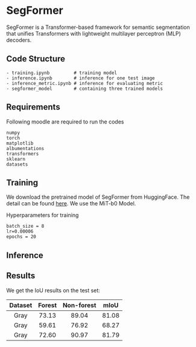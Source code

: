 # SegFormer

SegFormer is a Transformer-based framework for semantic segmentation that unifies Transformers with lightweight multilayer perceptron (MLP) decoders. 

## Code Structure

```
- training.ipynb         # training model
- inference.ipynb        # inference for one test image
- inference_metric.ipynb # inference for evaluating metric
- segformer_model        # containing three trained models
```

## Requirements
Following moodle are required to run the codes

```
numpy
torch
matplotlib
albumentations
transformers
sklearn
datasets
```

## Training

We download the pretrained model of SegFormer from HuggingFace. The detail can be found [here](https://huggingface.co/docs/transformers/main/model_doc/segformer). We use the MiT-b0 Model.

Hyperparameters for training
```
batch_size = 8
lr=0.00006
epochs = 20
```

## Inference


## Results

We get the IoU results on the test set:

|    Dataset     |   Forest  | Non-forest  |    mIoU   |
| :------------: | :-------: | :---------: | :-------: |
|      Gray      |   73.13   |    89.04    |    81.08  |
|      Gray      |   59.61   |    76.92    |    68.27  |
|      Gray      |   72.60   |    90.97    |    81.79  |




